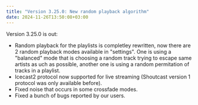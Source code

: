 ```yaml
---
title: "Version 3.25.0: New random playback algorithm"
date: 2024-11-26T13:50:08+03:00
---
```


Version 3.25.0 is out:
- Random playback for the playlists is completley rewritten, now there are 2 random playback modes available in "settings". One is using a "balanced" mode that is choosing a random track trying to escape same artists as uch as possible, another one is using a random permitation of tracks in a playlist.
- Icecast2 protocol now supported for live streaming (Shoutcast version 1 protocol was only available before). 
- Fixed noise that occurs in some crossfade modes.
- Fixed a bunch of bugs reported by our users.
